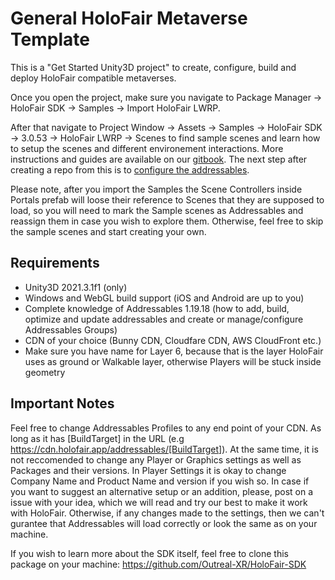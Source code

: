 # General HoloFair Metaverse Template
This is a "Get Started Unity3D project" to create, configure, build and deploy HoloFair compatible metaverses.

Once you open the project, make sure you navigate to Package Manager -> HoloFair SDK -> Samples -> Import HoloFair LWRP.

After that navigate to Project Window -> Assets -> Samples -> HoloFair SDK -> 3.0.53 -> HoloFair LWRP -> Scenes to find sample scenes and learn how to setup the scenes and different environement interactions. More instructions and guides are available on our [gitbook](https://docs.holofair.app). The next step after creating a repo from this is to [configure the addressables](https://docs.holofair.app/development/initial-setup/setup-addressables).

Please note, after you import the Samples the Scene Controllers inside Portals prefab will loose their reference to Scenes that they are supposed to load, so you will need to mark the Sample scenes as Addressables and reassign them in case you wish to explore them. Otherwise, feel free to skip the sample scenes and start creating your own.

## Requirements
- Unity3D 2021.3.1f1 (only)
- Windows and WebGL build support (iOS and Android are up to you)
- Complete knowledge of Addressables 1.19.18 (how to add, build, optimize and update addressables and create or manage/configure Addressables Groups)
- CDN of your choice (Bunny CDN, Cloudfare CDN, AWS CloudFront etc.)
- Make sure you have name for Layer 6, because that is the layer HoloFair uses as ground or Walkable layer, otherwise Players will be stuck inside geometry

## Important Notes
Feel free to change Addressables Profiles to any end point of your CDN. As long as it has [BuildTarget] in the URL (e.g https://cdn.holofair.app/addressables/[BuildTarget]).
At the same time, it is not reccomended to change any Player or Graphics settings as well as Packages and their versions. In Player Settings it is okay to change Company Name and Product Name and version if you wish so. In case if you want to suggest an alternative setup or an addition, please, post on a issue with your idea, which we will read and try our best to make it work with HoloFair. Otherwise, if any changes made to the settings, then we can't gurantee that Addressables will load correctly or look the same as on your machine.

If you wish to learn more about the SDK itself, feel free to clone this package on your machine: https://github.com/Outreal-XR/HoloFair-SDK
